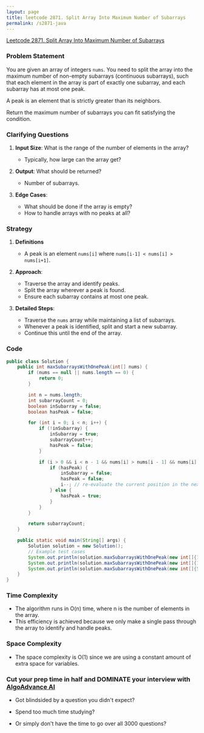 ```yaml
---
layout: page
title: leetcode 2871. Split Array Into Maximum Number of Subarrays
permalink: /s2871-java
---
```

[Leetcode 2871. Split Array Into Maximum Number of Subarrays](https://algoadvance.github.io/algoadvance/l2871)
### Problem Statement

You are given an array of integers `nums`. You need to split the array into the maximum number of non-empty subarrays (continuous subarrays), such that each element in the array is part of exactly one subarray, and each subarray has at most one peak.

A peak is an element that is strictly greater than its neighbors.

Return the maximum number of subarrays you can fit satisfying the condition.

### Clarifying Questions

1. **Input Size**: What is the range of the number of elements in the array?
   - Typically, how large can the array get?

2. **Output**: What should be returned?
   - Number of subarrays.

3. **Edge Cases**:
   - What should be done if the array is empty?
   - How to handle arrays with no peaks at all?

### Strategy

1. **Definitions**
   - A peak is an element `nums[i]` where `nums[i-1] < nums[i] > nums[i+1]`.

2. **Approach**:
   - Traverse the array and identify peaks.
   - Split the array wherever a peak is found.
   - Ensure each subarray contains at most one peak.

3. **Detailed Steps**:
   - Traverse the `nums` array while maintaining a list of subarrays.
   - Whenever a peak is identified, split and start a new subarray.
   - Continue this until the end of the array.

### Code

```java
public class Solution {
    public int maxSubarraysWithOnePeak(int[] nums) {
        if (nums == null || nums.length == 0) {
            return 0;
        }

        int n = nums.length;
        int subarrayCount = 0;
        boolean inSubarray = false;
        boolean hasPeak = false;

        for (int i = 0; i < n; i++) {
            if (!inSubarray) {
                inSubarray = true;
                subarrayCount++;
                hasPeak = false;
            }

            if (i > 0 && i < n - 1 && nums[i] > nums[i - 1] && nums[i] > nums[i + 1]) {
                if (hasPeak) {
                    inSubarray = false;
                    hasPeak = false;
                    i--; // re-evaluate the current position in the next subarray
                } else {
                    hasPeak = true;
                }
            }
        }

        return subarrayCount;
    }

    public static void main(String[] args) {
        Solution solution = new Solution();
        // Example test cases
        System.out.println(solution.maxSubarraysWithOnePeak(new int[]{1, 3, 2, 4, 3, 5, 1})); // 3
        System.out.println(solution.maxSubarraysWithOnePeak(new int[]{1, 2, 3, 4, 5})); // 1
        System.out.println(solution.maxSubarraysWithOnePeak(new int[]{5, 4, 3, 2, 1})); // 5
    }
}
```

### Time Complexity

- The algorithm runs in O(n) time, where n is the number of elements in the array.
- This efficiency is achieved because we only make a single pass through the array to identify and handle peaks.

### Space Complexity

- The space complexity is O(1) since we are using a constant amount of extra space for variables.


### Cut your prep time in half and DOMINATE your interview with [AlgoAdvance AI](https://algoAdvance.com)

- Got blindsided by a question you didn't expect?

- Spend too much time studying?

- Or simply don't have the time to go over all 3000 questions?

